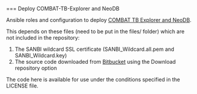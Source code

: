 === Deploy COMBAT-TB-Explorer and NeoDB

Ansible roles and configuration to deploy [COMBAT TB Explorer and NeoDB](https://academic.oup.com/bioinformatics/article/36/3/982/5554700).

This depends on these files (need to be put in the files/ folder) which are not included in the repository:
1. The SANBI wildcard SSL certificate (SANBI\_Wildcard.all.pem and SANBI\_Wildcard.key)
2. The source code downloaded from [Bitbucket](https://bitbucket.org/sanbidev/combat-tb-explorer/src/master/) using the Download repository option

The code here is available for use under the conditions specified in the LICENSE file.

